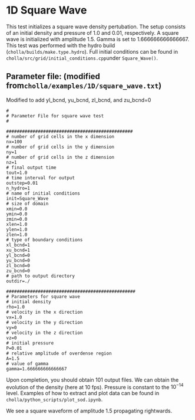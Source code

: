 # 1D Square Wave
This test initializes a square wave density pertubation. The setup consists of an initial density and pressure of 1.0 and 0.01, respectively. A square wave is initialized with amplitude 1.5. Gamma is set to 1.666666666666667. This test was performed with the hydro build (`cholla/builds/make.type.hydro`). Full initial conditions can be found in `cholla/src/grid/initial_conditions.cpp`under `Square_Wave()`. 

## Parameter file: (modified from`cholla/examples/1D/square_wave.txt`)
Modified to add yl_bcnd, yu_bcnd, zl_bcnd, and zu_bcnd=0
```
#
# Parameter File for square wave test
#

################################################
# number of grid cells in the x dimension
nx=100
# number of grid cells in the y dimension
ny=1
# number of grid cells in the z dimension
nz=1
# final output time
tout=1.0
# time interval for output
outstep=0.01
n_hydro=1
# name of initial conditions
init=Square_Wave
# size of domain
xmin=0.0
ymin=0.0
zmin=0.0
xlen=1.0
ylen=1.0
zlen=1.0
# type of boundary conditions
xl_bcnd=1
xu_bcnd=1
yl_bcnd=0
yu_bcnd=0
zl_bcnd=0
zu_bcnd=0
# path to output directory
outdir=./

#################################################
# Parameters for square wave 
# initial density 
rho=1.0
# velocity in the x direction 
vx=1.0
# velocity in the y direction
vy=0
# velocity in the z direction
vz=0
# initial pressure 
P=0.01
# relative amplitude of overdense region 
A=1.5
# value of gamma
gamma=1.666666666666667
```
Upon completion, you should obtain 101 output files. We can obtain the evolution of the density (here at 10 fps). Pressure is constant to the $10^{-14}$ level. Examples of how to extract and plot data can be found in `cholla/python_scripts/plot_sod.ipynb`.  

We see a square waveform of amplitude 1.5 propagating rightwards.
